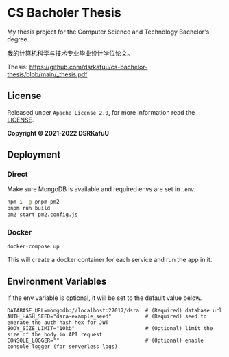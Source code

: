 # CS Bacholer Thesis

My thesis project for the Computer Science and Technology Bachelor's degree.

我的计算机科学与技术专业毕业设计学位论文。

Thesis: https://github.com/dsrkafuu/cs-bachelor-thesis/blob/main/_thesis.pdf

## License

Released under `Apache License 2.0`, for more information read the [LICENSE](https://github.com/dsrkafuu/cs-bachelor-thesis/blob/main/LICENSE).

**Copyright © 2021-2022 DSRKafuU**

## Deployment

### Direct

Make sure MongoDB is available and required envs are set in `.env`.

```bash
npm i -g pnpm pm2
pnpm run build
pm2 start pm2.config.js
```

### Docker

```bash
docker-compose up
```

This will create a docker container for each service and run the app in it.

## Environment Variables

If the env variable is optional, it will be set to the default value below.

```
DATABASE_URL=mongodb://localhost:27017/dsra  # (Required) database url
AUTH_HASH_SEED="dsra-example_seed"           # (Required) seed to enerate the auth hash hex for JWT
BODY_SIZE_LIMIT="10kb"                       # (Optional) limit the size of the body in API request
CONSOLE_LOGGER=""                            # (Optional) enable console logger (for serverless logs)
```
